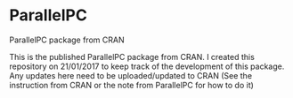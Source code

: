 # ParallelPC
ParallelPC package from CRAN

This is the published ParallelPC package from CRAN. I created this repository on 21/01/2017 to keep track of the development of this package. Any updates here need to be uploaded/updated to CRAN (See the instruction from CRAN or the note from ParallelPC for how to do it)
